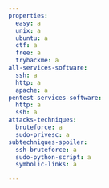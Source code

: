 ```yaml
---
properties:
  easy: a
  unix: a
  ubuntu: a
  ctf: a
  free: a
  tryhackme: a
all-services-software:
  ssh: a
  http: a
  apache: a
pentest-services-software:
  http: a
  ssh: a
attacks-techniques:
  bruteforce: a
  sudo-privesc: a
subtechniques-spoiler:
  ssh-bruteforce: a
  sudo-python-script: a
  symbolic-links: a

---
```

